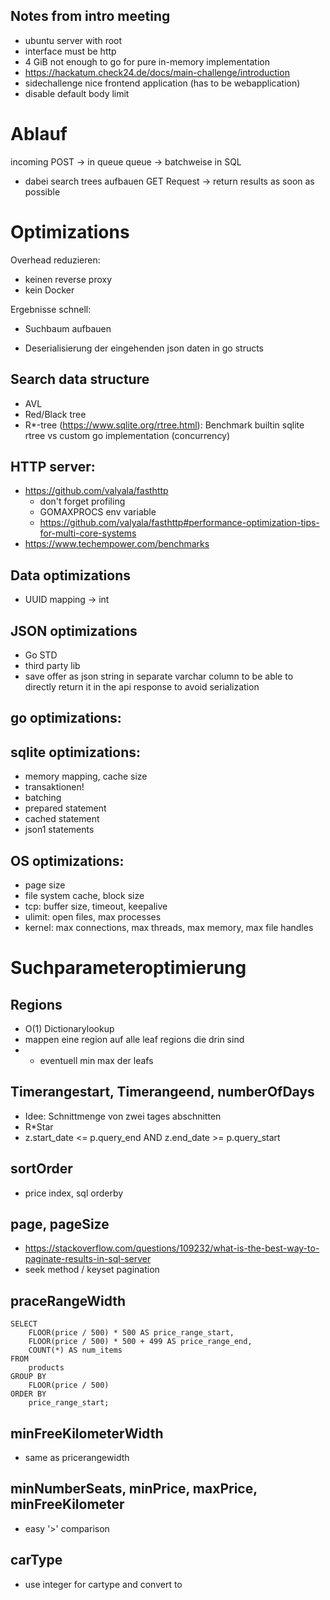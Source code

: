 
## Notes from intro meeting
- ubuntu server with root
- interface must be http
- 4 GiB not enough to go for pure in-memory implementation
- https://hackatum.check24.de/docs/main-challenge/introduction
- sidechallenge nice frontend application (has to be webapplication)
- disable default body limit


# Ablauf

incoming POST -> in queue
queue -> batchweise in SQL
 - dabei search trees aufbauen
GET Request -> return results as soon as possible

# Optimizations

Overhead reduzieren:
- keinen reverse proxy
- kein Docker

Ergebnisse schnell:
- Suchbaum aufbauen

- Deserialisierung der eingehenden json daten in go structs


## Search data structure
- AVL
- Red/Black tree
- R*-tree (https://www.sqlite.org/rtree.html): Benchmark builtin sqlite rtree vs custom go implementation (concurrency)

## HTTP server:
- https://github.com/valyala/fasthttp
    - don't forget profiling
	- GOMAXPROCS env variable
	- https://github.com/valyala/fasthttp#performance-optimization-tips-for-multi-core-systems
- https://www.techempower.com/benchmarks

## Data optimizations
- UUID mapping -> int

## JSON optimizations
- Go STD
- third party lib
- save offer as json string in separate varchar column to be able to directly return it in the api response to avoid serialization

## go optimizations:

## sqlite optimizations:
- memory mapping, cache size
- transaktionen!
- batching
- prepared statement
- cached statement
- json1 statements

## OS optimizations:
- page size
- file system cache, block size
- tcp: buffer size, timeout, keepalive
- ulimit: open files, max processes
- kernel: max connections, max threads, max memory, max file handles


# Suchparameteroptimierung

## Regions

- O(1) Dictionarylookup
- mappen eine region auf alle leaf regions die drin sind
- + eventuell min max der leafs

## Timerangestart, Timerangeend, numberOfDays

- Idee: Schnittmenge von zwei tages abschnitten
- R*Star
- z.start_date <= p.query_end AND z.end_date >= p.query_start

## sortOrder

- price index, sql orderby

## page, pageSize

- https://stackoverflow.com/questions/109232/what-is-the-best-way-to-paginate-results-in-sql-server
- seek method / keyset pagination

## praceRangeWidth

```
SELECT 
    FLOOR(price / 500) * 500 AS price_range_start,
    FLOOR(price / 500) * 500 + 499 AS price_range_end,
    COUNT(*) AS num_items
FROM 
    products
GROUP BY 
    FLOOR(price / 500)
ORDER BY 
    price_range_start;
```

## minFreeKilometerWidth

- same as pricerangewidth

## minNumberSeats, minPrice, maxPrice, minFreeKilometer

- easy '>' comparison

## carType

- use integer for cartype and convert to